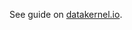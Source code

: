 See guide on [datakernel.io](https://datakernel.io/docs/cloud/tutorials/remote-key-value-storage.html).